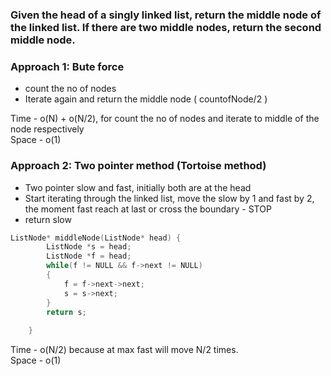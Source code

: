 ### Given the head of a singly linked list, return the middle node of the linked list. If there are two middle nodes, return the second middle node.

### Approach 1: Bute force

- count the no of nodes
- Iterate again and return the middle node ( countofNode/2 )



Time - o(N) + o(N/2), for count the no of nodes and iterate to middle of the node respectively </br>
Space - o(1)

### Approach 2: Two pointer method (Tortoise method)

- Two pointer slow and fast, initially both are at the head
- Start iterating through the linked list, move the slow by 1 and fast by 2, the moment fast reach at last or cross the boundary - STOP
- return slow
```c++
ListNode* middleNode(ListNode* head) {
        ListNode *s = head;
        ListNode *f = head;
        while(f != NULL && f->next != NULL)
        {
            f = f->next->next;
            s = s->next;
        }
        return s;
        
    }
```
Time - o(N/2) because at max fast will move N/2 times. </br>
Space - o(1)
